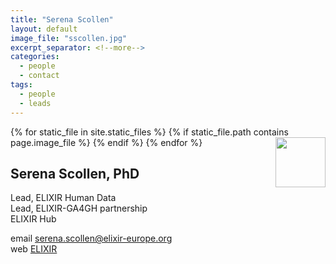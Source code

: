 ```yaml
---
title: "Serena Scollen"
layout: default
image_file: "sscollen.jpg"
excerpt_separator: <!--more-->
categories:
  - people
  - contact
tags:
  - people
  - leads
---
```


{% for static_file in site.static_files %}
  {% if static_file.path contains page.image_file %}
<img style="float: right; width: 80px;" src="{{ static_file.path | relative_url}}" />
  {% endif %}
{% endfor %}

## Serena Scollen, PhD

Lead, ELIXIR Human Data    
Lead, ELIXIR-GA4GH partnership    
ELIXIR Hub  

<!--more-->

email [serena.scollen@elixir-europe.org](mailto:serena.scollen@elixir-europe.org)  
web [ELIXIR](https://www.elixir-europe.org/about-us/who-we-are/hub)


